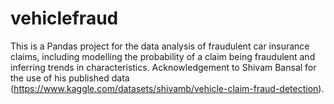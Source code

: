 # vehiclefraud

This is a Pandas project for the data analysis of fraudulent car insurance claims, including modelling the probability of a claim being fraudulent and inferring trends in characteristics. Acknowledgement to Shivam Bansal for the use of his published data (https://www.kaggle.com/datasets/shivamb/vehicle-claim-fraud-detection).
